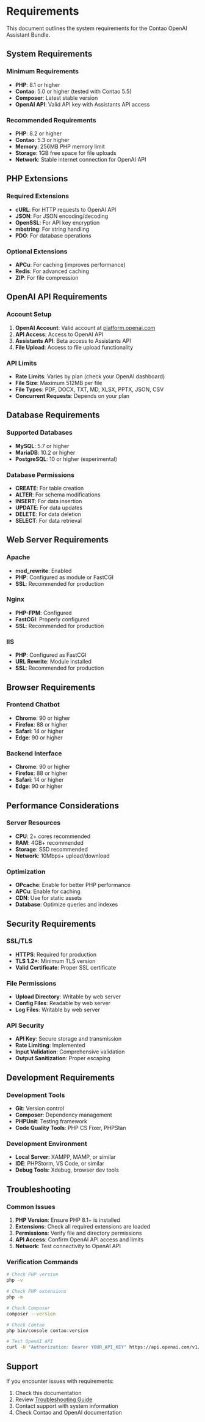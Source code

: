 # Requirements

This document outlines the system requirements for the Contao OpenAI Assistant Bundle.

## System Requirements

### Minimum Requirements

- **PHP**: 8.1 or higher
- **Contao**: 5.0 or higher (tested with Contao 5.5)
- **Composer**: Latest stable version
- **OpenAI API**: Valid API key with Assistants API access

### Recommended Requirements

- **PHP**: 8.2 or higher
- **Contao**: 5.3 or higher
- **Memory**: 256MB PHP memory limit
- **Storage**: 1GB free space for file uploads
- **Network**: Stable internet connection for OpenAI API

## PHP Extensions

### Required Extensions

- **cURL**: For HTTP requests to OpenAI API
- **JSON**: For JSON encoding/decoding
- **OpenSSL**: For API key encryption
- **mbstring**: For string handling
- **PDO**: For database operations

### Optional Extensions

- **APCu**: For caching (improves performance)
- **Redis**: For advanced caching
- **ZIP**: For file compression

## OpenAI API Requirements

### Account Setup

1. **OpenAI Account**: Valid account at [platform.openai.com](https://platform.openai.com)
2. **API Access**: Access to OpenAI API
3. **Assistants API**: Beta access to Assistants API
4. **File Upload**: Access to file upload functionality

### API Limits

- **Rate Limits**: Varies by plan (check your OpenAI dashboard)
- **File Size**: Maximum 512MB per file
- **File Types**: PDF, DOCX, TXT, MD, XLSX, PPTX, JSON, CSV
- **Concurrent Requests**: Depends on your plan

## Database Requirements

### Supported Databases

- **MySQL**: 5.7 or higher
- **MariaDB**: 10.2 or higher
- **PostgreSQL**: 10 or higher (experimental)

### Database Permissions

- **CREATE**: For table creation
- **ALTER**: For schema modifications
- **INSERT**: For data insertion
- **UPDATE**: For data updates
- **DELETE**: For data deletion
- **SELECT**: For data retrieval

## Web Server Requirements

### Apache

- **mod_rewrite**: Enabled
- **PHP**: Configured as module or FastCGI
- **SSL**: Recommended for production

### Nginx

- **PHP-FPM**: Configured
- **FastCGI**: Properly configured
- **SSL**: Recommended for production

### IIS

- **PHP**: Configured as FastCGI
- **URL Rewrite**: Module installed
- **SSL**: Recommended for production

## Browser Requirements

### Frontend Chatbot

- **Chrome**: 90 or higher
- **Firefox**: 88 or higher
- **Safari**: 14 or higher
- **Edge**: 90 or higher

### Backend Interface

- **Chrome**: 90 or higher
- **Firefox**: 88 or higher
- **Safari**: 14 or higher
- **Edge**: 90 or higher

## Performance Considerations

### Server Resources

- **CPU**: 2+ cores recommended
- **RAM**: 4GB+ recommended
- **Storage**: SSD recommended
- **Network**: 10Mbps+ upload/download

### Optimization

- **OPcache**: Enable for better PHP performance
- **APCu**: Enable for caching
- **CDN**: Use for static assets
- **Database**: Optimize queries and indexes

## Security Requirements

### SSL/TLS

- **HTTPS**: Required for production
- **TLS 1.2+**: Minimum TLS version
- **Valid Certificate**: Proper SSL certificate

### File Permissions

- **Upload Directory**: Writable by web server
- **Config Files**: Readable by web server
- **Log Files**: Writable by web server

### API Security

- **API Key**: Secure storage and transmission
- **Rate Limiting**: Implemented
- **Input Validation**: Comprehensive validation
- **Output Sanitization**: Proper escaping

## Development Requirements

### Development Tools

- **Git**: Version control
- **Composer**: Dependency management
- **PHPUnit**: Testing framework
- **Code Quality Tools**: PHP CS Fixer, PHPStan

### Development Environment

- **Local Server**: XAMPP, MAMP, or similar
- **IDE**: PHPStorm, VS Code, or similar
- **Debug Tools**: Xdebug, browser dev tools

## Troubleshooting

### Common Issues

1. **PHP Version**: Ensure PHP 8.1+ is installed
2. **Extensions**: Check all required extensions are loaded
3. **Permissions**: Verify file and directory permissions
4. **API Access**: Confirm OpenAI API access and limits
5. **Network**: Test connectivity to OpenAI API

### Verification Commands

```bash
# Check PHP version
php -v

# Check PHP extensions
php -m

# Check Composer
composer --version

# Check Contao
php bin/console contao:version

# Test OpenAI API
curl -H "Authorization: Bearer YOUR_API_KEY" https://api.openai.com/v1/models
```

## Support

If you encounter issues with requirements:

1. Check this documentation
2. Review [Troubleshooting Guide](development/troubleshooting.md)
3. Contact support with system information
4. Check Contao and OpenAI documentation 